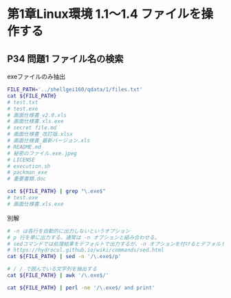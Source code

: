 # 第1章Linux環境 1.1～1.4 ファイルを操作する

## P34 問題1 ファイル名の検索

exeファイルのみ抽出

```bash
FILE_PATH='../shellgei160/qdata/1/files.txt'
cat ${FILE_PATH}
# test.txt
# test.exe
# 画面仕様書_v2.0.xls
# 画面仕様書.xls.exe
# secret file.md
# 画面仕様書_改訂版.xlsx
# 画面仕様書_最新バージョン.xls
# README.md
# 秘密のファイル.exe.jpeg
# LICENSE
# execution.sh
# packman_exe
# 重要書類.doc

cat ${FILE_PATH} | grep "\.exe$"
# test.exe
# 画面仕様書.xls.exe
```

別解

```bash
# -n は各行を自動的に出力しないというオプション
# p 行を単に出力する。通常は -n オプションと組み合わせる。
# sedコマンドでは処理結果をデフォルトで出力するが、-n オプションを付けるとデフォルトの出力がされなくなり、pコマンドの出力のみになる。
# https://hydrocul.github.io/wiki/commands/sed.html
cat ${FILE_PATH} | sed -n '/\.exe$/p'
```

```bash
# / / で囲んでいる文字列を抽出する
cat ${FILE_PATH} | awk '/\.exe$/'
```

```bash
cat ${FILE_PATH} | perl -ne '/\.exe$/ and print'
```